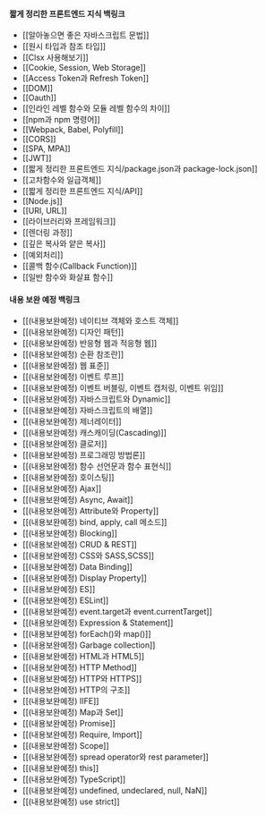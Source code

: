 
#### 짧게 정리한 프론트엔드 지식 백링크

- [[알아놓으면 좋은 자바스크립트 문법]]
- [[원시 타입과 참조 타입]]
- [[Clsx 사용해보기]]
- [[Cookie, Session, Web Storage]]
- [[Access Token과 Refresh Token]]
- [[DOM]]
- [[Oauth]]
- [[인라인 레벨 함수와 모듈 레벨 함수의 차이]]
- [[npm과 npm 명령어]]
- [[Webpack, Babel, Polyfill]]
- [[CORS]]
- [[SPA, MPA]]
- [[JWT]]
- [[짧게 정리한 프론트엔드 지식/package.json과 package-lock.json]]
- [[고차함수와 일급객체]]
- [[짧게 정리한 프론트엔드 지식/API]]
- [[Node.js]]
- [[URI, URL]]
- [[라이브러리와 프레임워크]]
- [[렌더링 과정]]
- [[깊은 복사와 얕은 복사]]
- [[예외처리]]
- [[콜백 함수(Callback Function)]]
- [[일반 함수와 화살표 함수]]




#### 내용 보완 예정 백링크


- [[(내용보완예정) 네이티브 객체와 호스트 객체]]
- [[(내용보완예정) 디자인 패턴]]
- [[(내용보완예정) 반응형 웹과 적응형 웹]]
- [[(내용보완예정) 순환 참조란]]
- [[(내용보완예정) 웹 표준]]
- [[(내용보완예정) 이벤트 루프]]
- [[(내용보완예정) 이벤트 버블링, 이벤트 캡처링, 이벤트 위임]]
- [[(내용보완예정) 자바스크립트와 Dynamic]]
- [[(내용보완예정) 자바스크립트의 배열]]
- [[(내용보완예정) 제너레이터]]
- [[(내용보완예정) 캐스캐이딩(Cascading)]]
- [[(내용보완예정) 클로저]]
- [[(내용보완예정) 프로그래밍 방법론]]
- [[(내용보완예정) 함수 선언문과 함수 표현식]]
- [[(내용보완예정) 호이스팅]]
- [[(내용보완예정) Ajax]]
- [[(내용보완예정) Async, Await]]
- [[(내용보완예정) Attribute와 Property]]
- [[(내용보완예정) bind, apply, call 메소드]]
- [[(내용보완예정) Blocking]]
- [[(내용보완예정) CRUD & REST]]
- [[(내용보완예정) CSS와 SASS,SCSS]]
- [[(내용보완예정) Data Binding]]
- [[(내용보완예정) Display Property]]
- [[(내용보완예정) ES]]
- [[(내용보완예정) ESLint]]
- [[(내용보완예정) event.target과 event.currentTarget]]
- [[(내용보완예정) Expression & Statement]]
- [[(내용보완예정) forEach()와 map()]]
- [[(내용보완예정) Garbage collection]]
- [[(내용보완예정) HTML과 HTML5]]
- [[(내용보완예정) HTTP Method]]
- [[(내용보완예정) HTTP와 HTTPS]]
- [[(내용보완예정) HTTP의 구조]]
- [[(내용보완예정) IIFE]]
- [[(내용보완예정) Map과 Set]]
- [[(내용보완예정) Promise]]
- [[(내용보완예정) Require, Import]]
- [[(내용보완예정) Scope]]
- [[(내용보완예정) spread operator와 rest parameter]]
- [[(내용보완예정) this]]
- [[(내용보완예정) TypeScript]]
- [[(내용보완예정) undefined, undeclared, null, NaN]]
- [[(내용보완예정) use strict]]
